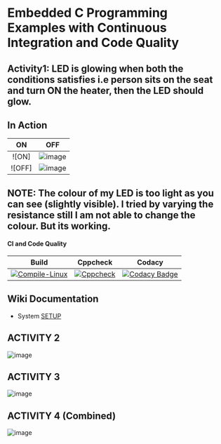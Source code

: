 # Embedded C Programming Examples with Continuous Integration and Code Quality

## Activity1: LED is glowing when both the conditions satisfies i.e person sits on the seat and turn ON the heater, then the LED should glow.

## In Action


|ON|OFF|
|:--:|:--:|
|![ON]|![image](https://user-images.githubusercontent.com/80384951/115954818-a1f24100-a510-11eb-8a3b-816a85b542be.png)
![OFF]|![image](https://user-images.githubusercontent.com/80384951/115954853-d0701c00-a510-11eb-996d-2f2071598930.png)

## NOTE: The colour of my LED is too light as you can see (slightly visible). I tried by varying the resistance still I am not able to change the colour. But its working.

#### CI and Code Quality

|Build|Cppcheck|Codacy|
|:--:|:--:|:--:|
|[![Compile-Linux](https://github.com/Bharathgopal/Emb-C/actions/workflows/Compile.yml/badge.svg)](https://github.com/Bharathgopal/Emb-C/actions/workflows/Compile.yml)|[![Cppcheck](https://github.com/Bharathgopal/Emb-C/actions/workflows/CodeQulaity.yml/badge.svg)](https://github.com/Bharathgopal/Emb-C/actions/workflows/CodeQulaity.yml)|[![Codacy Badge](https://app.codacy.com/project/badge/Grade/643b7ca2b2dc4daba1e700c216bb87d9)](https://www.codacy.com/gh/Bharathgopal/Emb-C/dashboard?utm_source=github.com&amp;utm_medium=referral&amp;utm_content=Bharathgopal/Emb-C&amp;utm_campaign=Badge_Grade)|

## Wiki Documentation
* System [SETUP](https://github.com/Bharathgopal/Emb-C/wiki)

## ACTIVITY 2 
![image](https://user-images.githubusercontent.com/80384951/116700855-e08e6c80-a9e4-11eb-9d75-7c094e41299e.png)


## ACTIVITY 3
![image](https://user-images.githubusercontent.com/80384951/116701113-2b0fe900-a9e5-11eb-84db-e8106fcb0ba2.png)


## ACTIVITY 4 (Combined)
![image](https://user-images.githubusercontent.com/80384951/116701650-c6a15980-a9e5-11eb-9883-9f02c471a80b.png)
